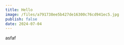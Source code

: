 ```yaml
---
title: Hello
image: /files/a791738ee5b427de16300c76cd941ec5.jpg
publish: false
date: 2024-07-04
---
```

asfaf
